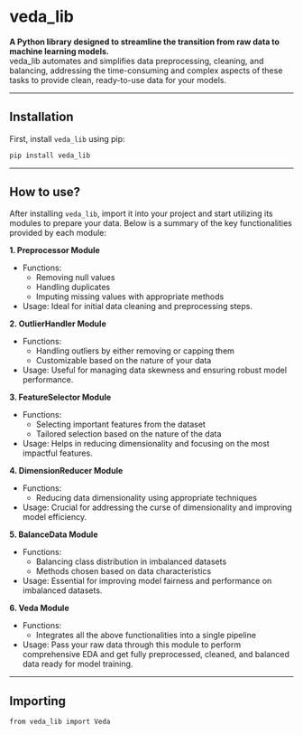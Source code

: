 # veda_lib

**A Python library designed to streamline the transition from raw data to machine learning models.**  
veda_lib automates and simplifies data preprocessing, cleaning, and balancing, addressing the time-consuming and complex aspects of these tasks to provide clean, ready-to-use data for your models.

********************************************************

## Installation

First, install `veda_lib` using pip:

```bash
pip install veda_lib
```

**************************************

## How to use?

After installing `veda_lib`, import it into your project and start utilizing its modules to prepare your data. Below is a summary of the key functionalities provided by each module:

**1. Preprocessor Module**
- Functions:
   - Removing null values
   - Handling duplicates
   - Imputing missing values with appropriate methods
- Usage: Ideal for initial data cleaning and preprocessing steps.

**2. OutlierHandler Module**
- Functions:
   - Handling outliers by either removing or capping them
   - Customizable based on the nature of your data
- Usage: Useful for managing data skewness and ensuring robust model performance.

**3. FeatureSelector Module**
- Functions:
   - Selecting important features from the dataset
   - Tailored selection based on the nature of the data
- Usage: Helps in reducing dimensionality and focusing on the most impactful features.

**4. DimensionReducer Module**
- Functions:
   - Reducing data dimensionality using appropriate techniques
- Usage: Crucial for addressing the curse of dimensionality and improving model efficiency.

**5. BalanceData Module**
- Functions:
   - Balancing class distribution in imbalanced datasets
   - Methods chosen based on data characteristics
- Usage: Essential for improving model fairness and performance on imbalanced datasets.

**6. Veda Module**
- Functions:
   - Integrates all the above functionalities into a single pipeline
- Usage: Pass your raw data through this module to perform comprehensive EDA and get fully preprocessed, cleaned, and balanced data ready for model training.

*******************************************************

## Importing

```bash
from veda_lib import Veda
```